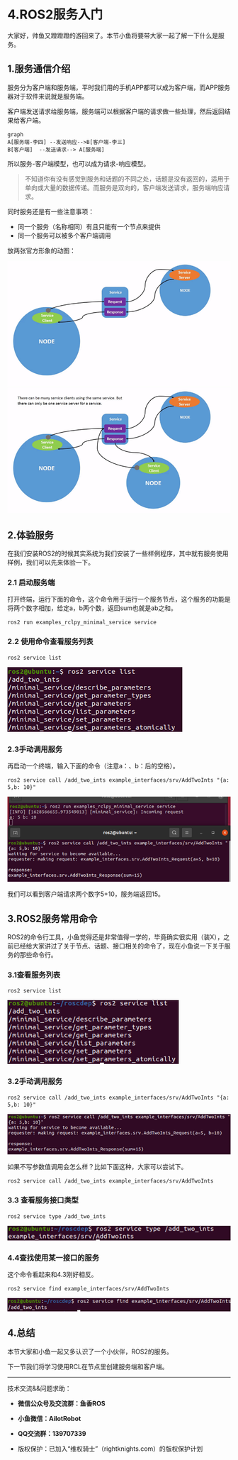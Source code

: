 # 4.ROS2服务入门

大家好，帅鱼又蹬蹬蹬的游回来了。本节小鱼将要带大家一起了解一下什么是服务。

## 1.服务通信介绍

服务分为客户端和服务端，平时我们用的手机APP都可以成为客户端，而APP服务器对于软件来说就是服务端。

客户端发送请求给服务端，服务端可以根据客户端的请求做一些处理，然后返回结果给客户端。

```mermaid
graph 
A[服务端-李四] --发送响应-->B[客户端-李三]
B[客户端]  --发送请求--> A[服务端]
```

所以服务-客户端模型，也可以成为请求-响应模型。

> 不知道你有没有感觉到服务和话题的不同之处，话题是没有返回的，适用于单向或大量的数据传递。而服务是双向的，客户端发送请求，服务端响应请求。

同时服务还是有一些注意事项：

- 同一个服务（名称相同）有且只能有一个节点来提供
- 同一个服务可以被多个客户端调用

放两张官方形象的动图：

<img src="4.ROS2服务入门/imgs/Service-SingleServiceClient.gif" alt="../../_images/Service-SingleServiceClient.gif" style="zoom: 67%;" />

<img src="4.ROS2服务入门/imgs/Service-MultipleServiceClient.gif" alt="../../_images/Service-MultipleServiceClient.gif" style="zoom:67%;" />

## 2.体验服务

在我们安装ROS2的时候其实系统为我们安装了一些样例程序，其中就有服务使用样例，我们可以先来体验一下。

### 2.1 启动服务端

打开终端，运行下面的命令，这个命令用于运行一个服务节点，这个服务的功能是将两个数字相加，给定a，b两个数，返回sum也就是ab之和。

```
ros2 run examples_rclpy_minimal_service service
```

### 2.2 使用命令查看服务列表

```
ros2 service list
```

![image-20210810104048993](4.ROS2服务入门/imgs/image-20210810104048993.png)

### 2.3手动调用服务

再启动一个终端，输入下面的命令（注意a：、b：后的空格）。

```
ros2 service call /add_two_ints example_interfaces/srv/AddTwoInts "{a: 5,b: 10}"
```

![image-20210810113831471](4.ROS2服务入门/imgs/image-20210810113831471.png)

我们可以看到客户端请求两个数字5+10，服务端返回15。

## 3.ROS2服务常用命令

ROS2的命令行工具，小鱼觉得还是非常值得一学的，毕竟确实很实用（装X），之前已经给大家讲过了关于节点、话题、接口相关的命令了，现在小鱼说一下关于服务的那些命令行。

### 3.1查看服务列表

```
ros2 service list
```

![image-20210810115216800](4.ROS2服务入门/imgs/image-20210810115216800.png)

### 3.2手动调用服务

```
ros2 service call /add_two_ints example_interfaces/srv/AddTwoInts "{a: 5,b: 10}"
```

![image-20210810115316799](4.ROS2服务入门/imgs/image-20210810115316799.png)

如果不写参数值调用会怎么样？比如下面这种，大家可以尝试下。

```
ros2 service call /add_two_ints example_interfaces/srv/AddTwoInts
```

### 3.3 查看服务接口类型

```
ros2 service type /add_two_ints
```

![image-20210810115428267](4.ROS2服务入门/imgs/image-20210810115428267.png)

### 4.4查找使用某一接口的服务

这个命令看起来和4.3刚好相反。

```
ros2 service find example_interfaces/srv/AddTwoInts
```

![image-20210810115552147](4.ROS2服务入门/imgs/image-20210810115552147.png)



## 4.总结

本节大家和小鱼一起又多认识了一个小伙伴，ROS2的服务。

下一节我们将学习使用RCL在节点里创建服务端和客户端。





--------------

技术交流&&问题求助：

- **微信公众号及交流群：鱼香ROS**
- **小鱼微信：AiIotRobot**
- **QQ交流群：139707339**

- 版权保护：已加入“维权骑士”（rightknights.com）的版权保护计划
